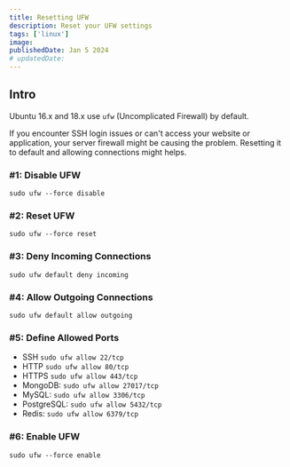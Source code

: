 ```yaml
---
title: Resetting UFW
description: Reset your UFW settings
tags: ['linux']
image:
publishedDate: Jan 5 2024
# updatedDate:
---
```


## Intro

Ubuntu 16.x and 18.x use `ufw` (Uncomplicated Firewall) by default.

If you encounter SSH login issues or can't access your website or application, your server firewall might be causing the problem. Resetting it to default and allowing connections might helps.

### #1: Disable UFW

```shell
sudo ufw --force disable
```

### #2: Reset UFW

```shell
sudo ufw --force reset
```

### #3: Deny Incoming Connections

```shell
sudo ufw default deny incoming
```

### #4: Allow Outgoing Connections

```shell
sudo ufw default allow outgoing
```

### #5: Define Allowed Ports

- SSH `sudo ufw allow 22/tcp`
- HTTP `sudo ufw allow 80/tcp`
- HTTPS `sudo ufw allow 443/tcp`
- MongoDB: `sudo ufw allow 27017/tcp`
- MySQL: `sudo ufw allow 3306/tcp`
- PostgreSQL: `sudo ufw allow 5432/tcp`
- Redis: `sudo ufw allow 6379/tcp`

### #6: Enable UFW

```shell
sudo ufw --force enable
```
